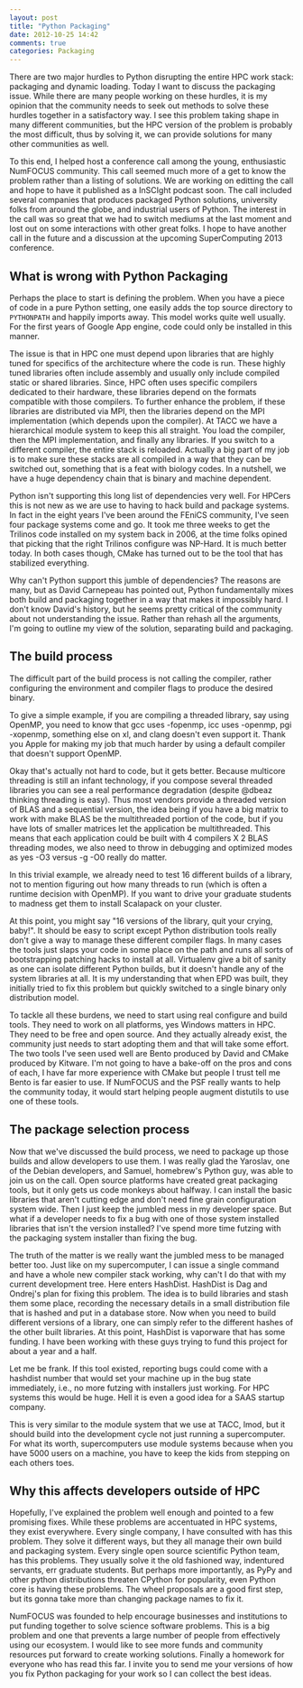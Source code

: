 ```yaml
---
layout: post
title: "Python Packaging"
date: 2012-10-25 14:42
comments: true
categories: Packaging
---
```


There are two major hurdles to Python disrupting the entire HPC work stack:
packaging and dynamic loading. Today I want to discuss the packaging issue.
While there are many people working on these hurdles, it is my opinion that the
community needs to seek out methods to solve these hurdles together in a
satisfactory way. I see this problem taking shape in many different
communities, but the HPC version of the problem is probably the most difficult,
thus by solving it, we can provide solutions for many other communities as well.

To this end, I helped host a conference call among the young, enthusiastic
NumFOCUS community.  This call seemed much more of a get to know the problem
rather than a listing of solutions.  We are working on editting the call and
hope to have it published as a InSCIght podcast soon.  The call included
several companies that produces packaged Python solutions, university folks
from around the globe, and industrial users of Python.  The interest in the
call was so great that we had to switch mediums at the last moment and lost out
on some interactions with other great folks.  I hope to have another call in
the future and a discussion at the upcoming SuperComputing 2013 conference.

## What is wrong with Python Packaging

Perhaps the place to start is defining the problem.  When you have a piece of
code in a pure Python setting, one easily adds the top source directory to
`PYTHONPATH` and happily imports away.  This model works quite well
usually. For the first years of Google App engine, code could only be installed
in this manner.

The issue is that in HPC one must depend upon libraries that are highly tuned
for specifics of the architecture where the code is run.  These highly tuned
libraries often include assembly and usually only include compiled static or
shared libraries.  Since, HPC often uses specific compilers dedicated to their
hardware, these libraries depend on the formats compatible with those
compilers.  To further enhance the problem, if these libraries are distributed
via MPI, then the libraries depend on the MPI implementation (which depends
upon the compiler).  At TACC we have a hierarchical module system to keep this
all straight.  You load the compiler, then the MPI implementation, and finally
any libraries.  If you switch to a different compiler, the entire stack is
reloaded.  Actually a big part of my job is to make sure these stacks are all
compiled in a way that they can be switched out, something that is a feat with
biology codes. In a nutshell, we have a huge dependency chain that is binary
and machine dependent.

Python isn't supporting this long list of dependencies very well.  For HPCers
this is not new as we are use to having to hack build and package systems.  In
fact in the eight years I've been around the FEniCS community, I've seen four
package systems come and go.  It took me three weeks to get the Trilinos code
installed on my system back in 2006, at the time folks opined that picking that
the right Trilinos configure was NP-Hard. It is much better today. In both cases
though, CMake has turned out to be the tool that has stabilized everything.

Why can't Python support this jumble of dependencies?  The reasons are many,
but as David Carnepeau has pointed out, Python fundamentally mixes both build
and packaging together in a way that makes it impossibly hard.  I don't know
David's history, but he seems pretty critical of the community about not
understanding the issue.  Rather than rehash all the arguments, I'm going to
outline my view of the solution, separating build and packaging.

## The build process

The difficult part of the build process is not calling the compiler, rather
configuring the environment and compiler flags to produce the desired binary.

To give a simple example, if you are compiling a threaded library, say using
OpenMP, you need to know that gcc uses -fopenmp, icc uses -openmp, pgi
-xopenmp, something else on xl, and clang doesn't even support it.  Thank you
Apple for making my job that much harder by using a default compiler that
doesn't support OpenMP.  

Okay that's actually not hard to code, but it gets better.  Because multicore
threading is still an infant technology, if you compose several threaded
libraries you can see a real performance degradation (despite @dbeaz thinking
threading is easy). Thus most vendors provide a threaded version of BLAS and a
sequential version, the idea being if you have a big matrix to work with make
BLAS be the multithreaded portion of the code, but if you have lots of smaller
matrices let the application be multithreaded.  This means that each
application could be built with 4 compilers X 2 BLAS threading modes, we also
need to throw in debugging and optimized modes as yes -O3 versus -g -O0 really
do matter.

In this trivial example, we already need to test 16 different builds of a
library, not to mention figuring out how many threads to run (which is often a
runtime decision with OpenMP). If you want to drive your graduate students to
madness get them to install Scalapack on your cluster.

At this point, you might say "16 versions of the library, quit your crying,
baby!". It should be easy to script except Python distribution tools really
don't give a way to manage these different compiler flags.  In many cases the
tools just slaps your code in some place on the path and runs all sorts of
bootstrapping patching hacks to install at all.  Virtualenv give a bit of sanity as
one can isolate different Python builds, but it doesn't handle any of the
system libraries at all.  It is my understanding that when EPD was built, they
initially tried to fix this problem but quickly switched to a single binary
only distribution model.

To tackle all these burdens, we need to start using real configure and build
tools.  They need to work on all platforms, yes Windows matters in HPC. They
need to be free and open source. And they actually already exist, the community
just needs to start adopting them and that will take some effort.  The two
tools I've seen used well are Bento produced by David and CMake produced by
Kitware.  I'm not going to have a bake-off on the pros and cons of each, I have
far more experience with CMake but people I trust tell me Bento is far easier
to use. If NumFOCUS and the PSF really wants to help the community today, it
would start helping people augment distutils to use one of these tools.

## The package selection process

Now that we've discussed the build process, we need to package up those builds
and allow developers to use them.  I was really glad the Yaroslav, one of the
Debian developers, and Samuel, homebrew's Python guy, was able to join us on
the call.  Open source platforms have created great packaging tools, but it
only gets us code monkeys about halfway.  I can install the basic libraries
that aren't cutting edge and don't need fine grain configuration system
wide. Then I just keep the jumbled mess in my developer space.  But what if a
developer needs to fix a bug with one of those system installed libraries that
isn't the version installed? I've spend more time futzing with the packaging
system installer than fixing the bug.

The truth of the matter is we really want the jumbled mess to be managed better
too.  Just like on my supercomputer, I can issue a single command and have a
whole new compiler stack working, why can't I do that with my current
development tree.  Here enters HashDist.  HashDist is Dag and Ondrej's plan for
fixing this problem.  The idea is to build libraries and stash them some place,
recording the necessary details in a small distribution file that is hashed and
put in a database store.  Now when you need to build different versions of a library,
one can simply refer to the different hashes of the other built libraries. At
this point, HashDist is vaporware that has some funding.  I have been working
with these guys trying to fund this project for about a year and a half. 

Let me be frank.  If this tool existed, reporting bugs could come with a
hashdist number that would set your machine up in the bug state immediately,
i.e., no more futzing with installers just working.  For HPC systems this would
be huge. Hell it is even a good idea for a SAAS startup company.

This is very similar to the module system that we use at TACC, lmod, but it
should build into the development cycle not just running a supercomputer.  For
what its worth, supercomputers use module systems because when you have 5000
users on a machine, you have to keep the kids from stepping on each others
toes.

## Why this affects developers outside of HPC

Hopefully, I've explained the problem well enough and pointed to a few
promising fixes.  While these problems are accentuated in HPC systems, they
exist everywhere.  Every single company, I have consulted with has this
problem.  They solve it different ways, but they all manage their own build and
packaging system.  Every single open source scientific Python team, has this
problems.  They usually solve it the old fashioned way, indentured servants, err
graduate students.  But perhaps more importantly, as PyPy and other python
distributions threaten CPython for popularity, even Python core is having these
problems. The wheel proposals are a good first step, but its gonna take more
than changing package names to fix it.

NumFOCUS was founded to help encourage businesses and institutions to put
funding together to solve science software problems. This is a big problem and
one that prevents a large number of people from effectively using our
ecosystem.  I would like to see more funds and community resources put forward
to create working solutions. Finally a homework for everyone who has read this
far. I invite you to send me your versions of how you fix Python
packaging for your work so I can collect the best ideas.
